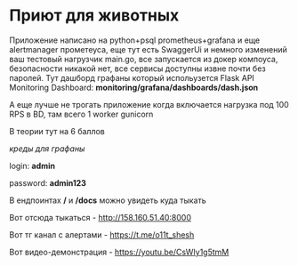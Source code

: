 # Приют для животных
Приложение написано на python+psql prometheus+grafana и еще alertmanager прометеуса, еще тут есть SwaggerUi и немного изменений ваш тестовый нагрузчик main.go, все запускается из докер компоуса, безопасности никакой нет, все сервисы доступны извне почти без паролей. Тут дашборд графаны который испольузется Flask API Monitoring Dashboard: **monitoring/grafana/dashboards/dash.json**

А еще лучше не трогать приложение когда включается нагрузка под 100 RPS в BD, там всего 1 worker gunicorn


В теории тут на 6 баллов

*креды для графаны*


login: **admin** 


password: **admin123**


В ендпоинтах **/** и **/docs** можно увидеть куда тыкать


Вот отсюда тыкаться - http://158.160.51.40:8000


Вот тг канал с алертами - https://t.me/o11t_shesh


Вот видео-демонстрация - https://youtu.be/CsWIy1g5tmM




